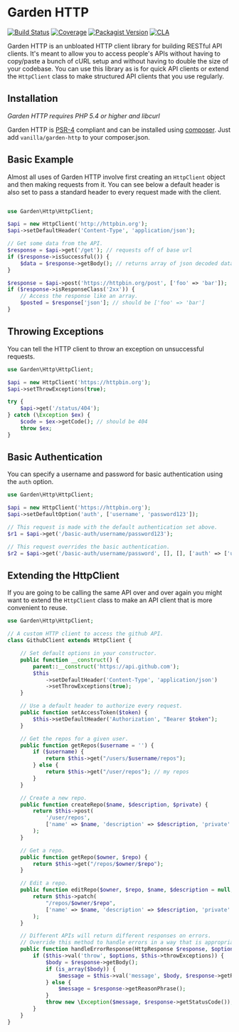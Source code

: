 Garden HTTP
===========

[![Build Status](https://img.shields.io/travis/vanilla/garden-http.svg?style=flat)](https://travis-ci.org/vanilla/garden-http)
[![Coverage](http://img.shields.io/scrutinizer/coverage/g/vanilla/garden-http.svg?style=flat)](https://scrutinizer-ci.com/g/vanilla/garden-http/)
[![Packagist Version](https://img.shields.io/packagist/v/vanilla/garden-http.svg?style=flat)](https://packagist.org/packages/vanilla/garden-http)
[![CLA](https://cla-assistant.io/readme/badge/vanilla/garden-http)](https://cla-assistant.io/vanilla/garden-http)

Garden HTTP is an unbloated HTTP client library for building RESTful API clients. It's meant to allow you to access
people's APIs without having to copy/paste a bunch of cURL setup and without having to double the size of your codebase.
You can use this library as is for quick API clients or extend the `HttpClient` class to make structured API clients
that you use regularly.

Installation
------------

*Garden HTTP requires PHP 5.4 or higher and libcurl*

Garden HTTP is [PSR-4](https://github.com/php-fig/fig-standards/blob/master/accepted/PSR-4-autoloader.md) compliant and can be installed using [composer](//getcomposer.org). Just add `vanilla/garden-http` to your composer.json.

Basic Example
-------------

Almost all uses of Garden HTTP involve first creating an `HttpClient` object and then making requests from it.
You can see below a default header is also set to pass a standard header to every request made with the client.

```PHP

use Garden\Http\HttpClient;

$api = new HttpClient('http://httpbin.org');
$api->setDefaultHeader('Content-Type', 'application/json');

// Get some data from the API.
$response = $api->get('/get'); // requests off of base url
if ($response->isSuccessful()) {
    $data = $response->getBody(); // returns array of json decoded data
}

$response = $api->post('https://httpbin.org/post', ['foo' => 'bar']);
if ($response->isResponseClass('2xx')) {
    // Access the response like an array.
    $posted = $response['json']; // should be ['foo' => 'bar']
}
```

Throwing Exceptions
-------------------

You can tell the HTTP client to throw an exception on unsuccessful requests.

```PHP
use Garden\Http\HttpClient;

$api = new HttpClient('https://httpbin.org');
$api->setThrowExceptions(true);

try {
    $api->get('/status/404');
} catch (\Exception $ex) {
    $code = $ex->getCode(); // should be 404
    throw $ex;
}
```

Basic Authentication
--------------------

You can specify a username and password for basic authentication using the `auth` option.

```PHP
use Garden\Http\HttpClient;

$api = new HttpClient('https://httpbin.org');
$api->setDefaultOption('auth', ['username', 'password123']);

// This request is made with the default authentication set above.
$r1 = $api->get('/basic-auth/username/password123');

// This request overrides the basic authentication.
$r2 = $api->get('/basic-auth/username/password', [], [], ['auth' => ['username', 'password']]);
```

Extending the HttpClient
-------------------------

If you are going to be calling the same API over and over again you might want to extend the `HttpClient` class
to make an API client that is more convenient to reuse.

```PHP
use Garden\Http\HttpClient;

// A custom HTTP client to access the github API.
class GithubClient extends HttpClient {

    // Set default options in your constructor.
    public function __construct() {
        parent::__construct('https://api.github.com');
        $this
            ->setDefaultHeader('Content-Type', 'application/json')
            ->setThrowExceptions(true);
    }

    // Use a default header to authorize every request.
    public function setAccessToken($token) {
        $this->setDefaultHeader('Authorization', "Bearer $token");
    }

    // Get the repos for a given user.
    public function getRepos($username = '') {
        if ($username) {
            return $this->get("/users/$username/repos");
        } else {
            return $this->get("/user/repos"); // my repos
        }
    }

    // Create a new repo.
    public function createRepo($name, $description, $private) {
        return $this->post(
            '/user/repos',
            ['name' => $name, 'description' => $description, 'private' => $private]
        );
    }

    // Get a repo.
    public function getRepo($owner, $repo) {
        return $this->get("/repos/$owner/$repo");
    }

    // Edit a repo.
    public function editRepo($owner, $repo, $name, $description = null, $private = null) {
        return $this->patch(
            "/repos/$owner/$repo",
            ['name' => $name, 'description' => $description, 'private' => $private]
        );
    }

    // Different APIs will return different responses on errors.
    // Override this method to handle errors in a way that is appropriate for the API.
    public function handleErrorResponse(HttpResponse $response, $options = []) {
        if ($this->val('throw', $options, $this->throwExceptions)) {
            $body = $response->getBody();
            if (is_array($body)) {
                $message = $this->val('message', $body, $response->getReasonPhrase());
            } else {
                $message = $response->getReasonPhrase();
            }
            throw new \Exception($message, $response->getStatusCode());
        }
    }
}
```
